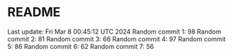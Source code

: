 # README

Last update: Fri Mar  8 00:45:12 UTC 2024
Random commit 1: 98
Random commit 2: 81
Random commit 3: 66
Random commit 4: 97
Random commit 5: 86
Random commit 6: 62
Random commit 7: 56
